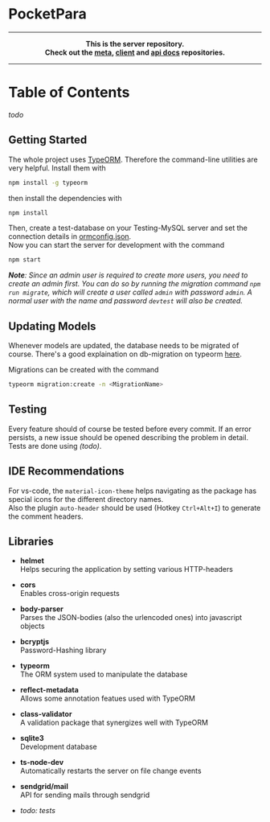 # PocketPara

---
**<p align="center">This is the server repository.<br />Check out the [meta], [client] and [api docs] repositories.</p>**

[meta]:https://github.com/PocketPara/pocketpara-meta
[client]:https://github.com/PocketPara/pocketpara-client
[api docs]:https://github.com/PocketPara/pocketpara-apidocs

---

# Table of Contents
*todo*

## Getting Started
The whole project uses [TypeORM](https://typeorm.io). Therefore the command-line utilities are very helpful. Install them with 
```bash
npm install -g typeorm
```

then install the dependencies with
```bash
npm install
```
Then, create a test-database on your Testing-MySQL server and set the connection details in [ormconfig.json](./ormconfig.json).  
Now you can start the server for development with the command
```bash
npm start
```
***Note**: Since an admin user is required to create more users, you need to create an admin first. You can do so by running the migration command `npm run migrate`, which will create a user called `admin` with password `admin`. A normal user with the name and password `devtest` will also be created.*

## Updating Models
Whenever models are updated, the database needs to be migrated of course. There's a good explaination on db-migration on typeorm [here](https://typeorm.io/#/migrations).

Migrations can be created with the command
```bash
typeorm migration:create -n <MigrationName>
```

## Testing
Every feature should of course be tested before every commit. If an error persists, a new issue should be opened describing the problem in detail.  
Tests are done using *(todo)*.

## IDE Recommendations
For vs-code, the `material-icon-theme` helps navigating as the package has special icons for the different directory names.  
Also the plugin `auto-header` should be used (Hotkey `Ctrl+Alt+I`) to generate the comment headers.

## Libraries

* **helmet**  
Helps securing the application by setting various HTTP-headers

* **cors**  
Enables cross-origin requests

* **body-parser**  
Parses the JSON-bodies (also the urlencoded ones) into javascript objects

* **bcryptjs**  
Password-Hashing library

* **typeorm**  
The ORM system used to manipulate the database

* **reflect-metadata**  
Allows some annotation featues used with TypeORM

* **class-validator**  
A validation package that synergizes well with TypeORM

* **sqlite3**  
Development database

* **ts-node-dev**  
Automatically restarts the server on file change events

* **sendgrid/mail**  
API for sending mails through sendgrid

* *todo: tests*